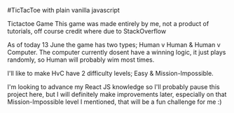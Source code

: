 #TicTacToe with plain vanilla javascript

Tictactoe Game
This game was made entirely by me, not a product of tutorials, off course credit where due to StackOverflow

As of today 13 June the game has two types; Human v Human & Human v Computer. The computer currently dosent have a winning logic, it just plays randomly, so Human will probably wim most times.

I'll like to make HvC have 2 difficulty levels; Easy & Mission-Impossible. 

I'm looking to advance my React JS knowledge so I'll probably pause this project here, but I will definitely make improvements later, especially on that Mission-Impossible level I mentioned, that will be a fun challenge for me :)